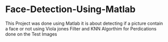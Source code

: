 # Face-Detection-Using-Matlab
This Project was done using Matlab it is about detecting if a picture contain a face or not using Viola jones Filter and KNN Algorthim for Perdications done on the Test Images
